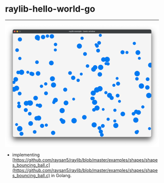 # raylib-hello-world-go

---

![screenshot of the game](screenshot.png)

- implementing [https://github.com/raysan5/raylib/blob/master/examples/shapes/shapes_bouncing_ball.c](https://github.com/raysan5/raylib/blob/master/examples/shapes/shapes_bouncing_ball.c) in Golang.


